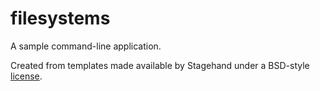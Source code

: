 # filesystems

A sample command-line application.

Created from templates made available by Stagehand under a BSD-style
[license](https://github.com/dart-lang/stagehand/blob/master/LICENSE).

